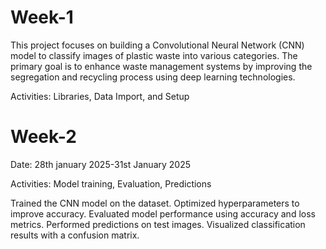 # Week-1
This project focuses on building a Convolutional Neural Network (CNN) model to classify images of plastic waste into various categories. The primary goal is to enhance waste management systems by improving the segregation and recycling process using deep learning technologies.

Activities: Libraries, Data Import, and Setup
# Week-2
Date: 28th january 2025-31st January 2025

Activities: Model training, Evaluation, Predictions

  Trained the CNN model on the dataset.
  Optimized hyperparameters to improve accuracy.
  Evaluated model performance using accuracy and loss metrics.
  Performed predictions on test images.
  Visualized classification results with a confusion matrix.
